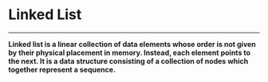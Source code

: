 # Linked List
---

**Linked list is a linear collection of data elements whose order is not given by their physical placement in memory. Instead, each element points to the next. It is a data structure consisting of a collection of nodes which together represent a sequence.**

